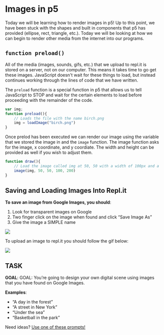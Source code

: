 # Images in p5

Today we will be learning how to render images in p5! Up to this point, we have been stuck with the shapes and built in components that p5 has provided (ellipse, rect, triangle, etc.). Today we will be looking at how we can begin to render other media from the internet into our programs.

## `function preload()`
All of the media (images, sounds, gifs, etc.) that we upload to repl.it is stored on a server, not on our computer. This means it takes time to go get these images. JavaScript doesn't wait for these things to load, but instead continues working through the lines of code that we have written.

The `preload` function is a special function in p5 that allows us to tell JavaScript to STOP and wait for the certain elements to load before proceeding with the remainder of the code.

```javascript
var img;
function preload(){
	// Loads the file with the name birch.png
	img = loadImage("birch.png")
}
```

Once prelod has been executed we can render our image using the variable that we stored the image in and the `image` function. The image function asks for the image, x coordinate, and y coordiate. The width and height can be provided as well if you wish to adjust them.

```javascript
function draw(){
	// Load the image called img at 50, 50 with a width of 100px and a height of 200p
	image(img, 50, 50, 100, 200)
}
```

## Saving and Loading Images Into Repl.it

**To save an image from Google Images, you should**:

1. Look for transparent images on Google
2. Two finger click on the image when found and click “Save Image As”
3. Give the image a SIMPLE name

![](/assets/GoogleImage.gif)

To upload an image to repl.it you should follow the gif below:

![](/assets/replit.gif)

## TASK

**GOAL**: GOAL: You’re going to design your own digital scene using images that you have found on Google Images.

**Examples**: 
- “A day in the forest”
- “A street in New York”
- “Under the sea”
- “Basketball in the park”

Need ideas? [Use one of these prompts!](https://artprompts.org/situation-prompts/)
